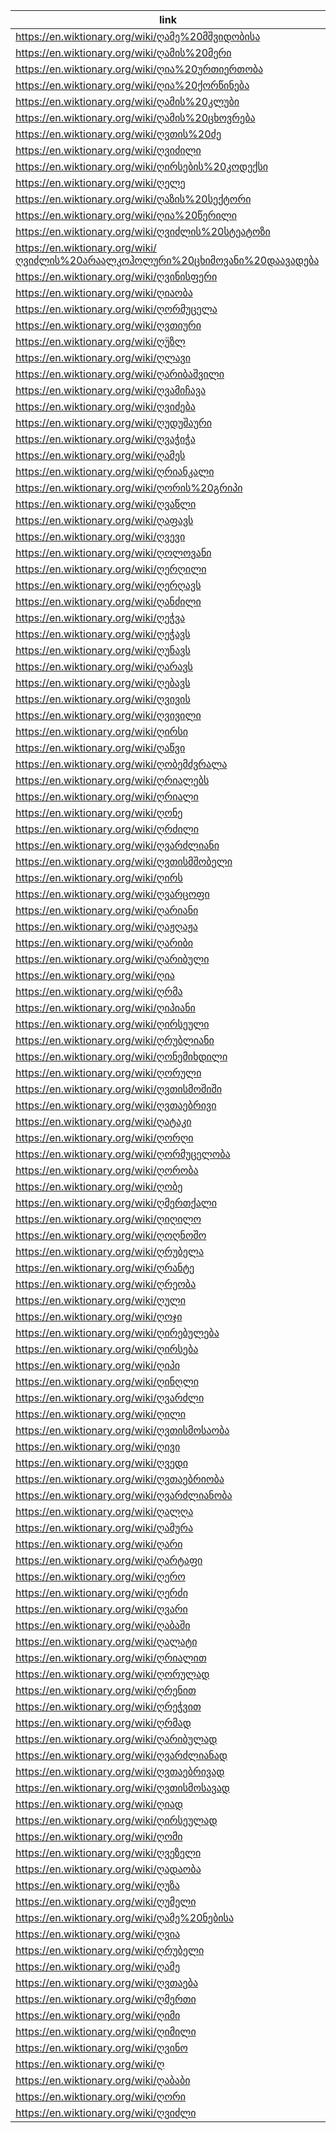 |link|
|----|
|https://en.wiktionary.org/wiki/ღამე%20მშვიდობისა|
|https://en.wiktionary.org/wiki/ღამის%20მერი|
|https://en.wiktionary.org/wiki/ღია%20ურთიერთობა|
|https://en.wiktionary.org/wiki/ღია%20ქორწინება|
|https://en.wiktionary.org/wiki/ღამის%20კლუბი|
|https://en.wiktionary.org/wiki/ღამის%20ცხოვრება|
|https://en.wiktionary.org/wiki/ღვთის%20ძე|
|https://en.wiktionary.org/wiki/ღვიძილი|
|https://en.wiktionary.org/wiki/ღირსების%20კოდექსი|
|https://en.wiktionary.org/wiki/ღელე|
|https://en.wiktionary.org/wiki/ღაზის%20სექტორი|
|https://en.wiktionary.org/wiki/ღია%20წერილი|
|https://en.wiktionary.org/wiki/ღვიძლის%20სტეატოზი|
|https://en.wiktionary.org/wiki/ღვიძლის%20არაალკოჰოლური%20ცხიმოვანი%20დაავადება|
|https://en.wiktionary.org/wiki/ღვინისფერი|
|https://en.wiktionary.org/wiki/ღიაობა|
|https://en.wiktionary.org/wiki/ღორმუცელა|
|https://en.wiktionary.org/wiki/ღვთიური|
|https://en.wiktionary.org/wiki/ღუ̈ზლ|
|https://en.wiktionary.org/wiki/ღლავი|
|https://en.wiktionary.org/wiki/ღარიბაშვილი|
|https://en.wiktionary.org/wiki/ღვამიჩავა|
|https://en.wiktionary.org/wiki/ღვიძება|
|https://en.wiktionary.org/wiki/ღუდუშაური|
|https://en.wiktionary.org/wiki/ღვაჭიჭა|
|https://en.wiktionary.org/wiki/ღამეს|
|https://en.wiktionary.org/wiki/ღრიანკალი|
|https://en.wiktionary.org/wiki/ღორის%20გრიპი|
|https://en.wiktionary.org/wiki/ღვაწლი|
|https://en.wiktionary.org/wiki/ღაფავს|
|https://en.wiktionary.org/wiki/ღვევი|
|https://en.wiktionary.org/wiki/ღოლოვანი|
|https://en.wiktionary.org/wiki/ღერღილი|
|https://en.wiktionary.org/wiki/ღერღავს|
|https://en.wiktionary.org/wiki/ღანძილი|
|https://en.wiktionary.org/wiki/ღეჭვა|
|https://en.wiktionary.org/wiki/ღეჭავს|
|https://en.wiktionary.org/wiki/ღუნავს|
|https://en.wiktionary.org/wiki/ღარავს|
|https://en.wiktionary.org/wiki/ღებავს|
|https://en.wiktionary.org/wiki/ღვივის|
|https://en.wiktionary.org/wiki/ღვივილი|
|https://en.wiktionary.org/wiki/ღირსი|
|https://en.wiktionary.org/wiki/ღაწვი|
|https://en.wiktionary.org/wiki/ღობემძვრალა|
|https://en.wiktionary.org/wiki/ღრიალებს|
|https://en.wiktionary.org/wiki/ღრიალი|
|https://en.wiktionary.org/wiki/ღონე|
|https://en.wiktionary.org/wiki/ღრძილი|
|https://en.wiktionary.org/wiki/ღვარძლიანი|
|https://en.wiktionary.org/wiki/ღვთისმშობელი|
|https://en.wiktionary.org/wiki/ღირს|
|https://en.wiktionary.org/wiki/ღვარცოფი|
|https://en.wiktionary.org/wiki/ღარიანი|
|https://en.wiktionary.org/wiki/ღაჟღაჟა|
|https://en.wiktionary.org/wiki/ღარიბი|
|https://en.wiktionary.org/wiki/ღარიბული|
|https://en.wiktionary.org/wiki/ღია|
|https://en.wiktionary.org/wiki/ღრმა|
|https://en.wiktionary.org/wiki/ღიპიანი|
|https://en.wiktionary.org/wiki/ღირსეული|
|https://en.wiktionary.org/wiki/ღრუბლიანი|
|https://en.wiktionary.org/wiki/ღონემიხდილი|
|https://en.wiktionary.org/wiki/ღორული|
|https://en.wiktionary.org/wiki/ღვთისმოშიში|
|https://en.wiktionary.org/wiki/ღვთაებრივი|
|https://en.wiktionary.org/wiki/ღატაკი|
|https://en.wiktionary.org/wiki/ღორღი|
|https://en.wiktionary.org/wiki/ღორმუცელობა|
|https://en.wiktionary.org/wiki/ღორობა|
|https://en.wiktionary.org/wiki/ღობე|
|https://en.wiktionary.org/wiki/ღმერთქალი|
|https://en.wiktionary.org/wiki/ღიღილო|
|https://en.wiktionary.org/wiki/ღოღნოშო|
|https://en.wiktionary.org/wiki/ღრუბელა|
|https://en.wiktionary.org/wiki/ღრანტე|
|https://en.wiktionary.org/wiki/ღრეობა|
|https://en.wiktionary.org/wiki/ღული|
|https://en.wiktionary.org/wiki/ღოჯი|
|https://en.wiktionary.org/wiki/ღირებულება|
|https://en.wiktionary.org/wiki/ღირსება|
|https://en.wiktionary.org/wiki/ღიპი|
|https://en.wiktionary.org/wiki/ღინღლი|
|https://en.wiktionary.org/wiki/ღვარძლი|
|https://en.wiktionary.org/wiki/ღილი|
|https://en.wiktionary.org/wiki/ღვთისმოსაობა|
|https://en.wiktionary.org/wiki/ღივი|
|https://en.wiktionary.org/wiki/ღვედი|
|https://en.wiktionary.org/wiki/ღვთაებრიობა|
|https://en.wiktionary.org/wiki/ღვარძლიანობა|
|https://en.wiktionary.org/wiki/ღალღა|
|https://en.wiktionary.org/wiki/ღამურა|
|https://en.wiktionary.org/wiki/ღარი|
|https://en.wiktionary.org/wiki/ღარტაფი|
|https://en.wiktionary.org/wiki/ღერო|
|https://en.wiktionary.org/wiki/ღერძი|
|https://en.wiktionary.org/wiki/ღვარი|
|https://en.wiktionary.org/wiki/ღაბაში|
|https://en.wiktionary.org/wiki/ღალატი|
|https://en.wiktionary.org/wiki/ღრიალით|
|https://en.wiktionary.org/wiki/ღორულად|
|https://en.wiktionary.org/wiki/ღრენით|
|https://en.wiktionary.org/wiki/ღრეჭვით|
|https://en.wiktionary.org/wiki/ღრმად|
|https://en.wiktionary.org/wiki/ღარიბულად|
|https://en.wiktionary.org/wiki/ღვარძლიანად|
|https://en.wiktionary.org/wiki/ღვთაებრივად|
|https://en.wiktionary.org/wiki/ღვთისმოსავად|
|https://en.wiktionary.org/wiki/ღიად|
|https://en.wiktionary.org/wiki/ღირსეულად|
|https://en.wiktionary.org/wiki/ღომი|
|https://en.wiktionary.org/wiki/ღვეზელი|
|https://en.wiktionary.org/wiki/ღადაობა|
|https://en.wiktionary.org/wiki/ღუზა|
|https://en.wiktionary.org/wiki/ღუმელი|
|https://en.wiktionary.org/wiki/ღამე%20ნებისა|
|https://en.wiktionary.org/wiki/ღვია|
|https://en.wiktionary.org/wiki/ღრუბელი|
|https://en.wiktionary.org/wiki/ღამე|
|https://en.wiktionary.org/wiki/ღვთაება|
|https://en.wiktionary.org/wiki/ღმერთი|
|https://en.wiktionary.org/wiki/ღიმი|
|https://en.wiktionary.org/wiki/ღიმილი|
|https://en.wiktionary.org/wiki/ღვინო|
|https://en.wiktionary.org/wiki/ღ|
|https://en.wiktionary.org/wiki/ღაბაბი|
|https://en.wiktionary.org/wiki/ღორი|
|https://en.wiktionary.org/wiki/ღვიძლი|
